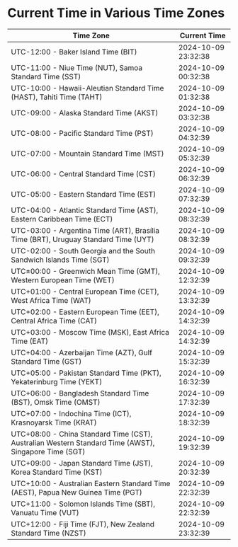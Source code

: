 # Current Time in Various Time Zones

| Time Zone | Current Time |
|-----------|--------------|
| UTC-12:00 - Baker Island Time (BIT) | 2024-10-09 23:32:38 |
| UTC-11:00 - Niue Time (NUT), Samoa Standard Time (SST) | 2024-10-09 00:32:38 |
| UTC-10:00 - Hawaii-Aleutian Standard Time (HAST), Tahiti Time (TAHT) | 2024-10-09 01:32:38 |
| UTC-09:00 - Alaska Standard Time (AKST) | 2024-10-09 03:32:38 |
| UTC-08:00 - Pacific Standard Time (PST) | 2024-10-09 04:32:39 |
| UTC-07:00 - Mountain Standard Time (MST) | 2024-10-09 05:32:39 |
| UTC-06:00 - Central Standard Time (CST) | 2024-10-09 06:32:39 |
| UTC-05:00 - Eastern Standard Time (EST) | 2024-10-09 07:32:39 |
| UTC-04:00 - Atlantic Standard Time (AST), Eastern Caribbean Time (ECT) | 2024-10-09 08:32:39 |
| UTC-03:00 - Argentina Time (ART), Brasília Time (BRT), Uruguay Standard Time (UYT) | 2024-10-09 08:32:39 |
| UTC-02:00 - South Georgia and the South Sandwich Islands Time (SGT) | 2024-10-09 09:32:39 |
| UTC±00:00 - Greenwich Mean Time (GMT), Western European Time (WET) | 2024-10-09 12:32:39 |
| UTC+01:00 - Central European Time (CET), West Africa Time (WAT) | 2024-10-09 13:32:39 |
| UTC+02:00 - Eastern European Time (EET), Central Africa Time (CAT) | 2024-10-09 14:32:39 |
| UTC+03:00 - Moscow Time (MSK), East Africa Time (EAT) | 2024-10-09 14:32:39 |
| UTC+04:00 - Azerbaijan Time (AZT), Gulf Standard Time (GST) | 2024-10-09 15:32:39 |
| UTC+05:00 - Pakistan Standard Time (PKT), Yekaterinburg Time (YEKT) | 2024-10-09 16:32:39 |
| UTC+06:00 - Bangladesh Standard Time (BST), Omsk Time (OMST) | 2024-10-09 17:32:39 |
| UTC+07:00 - Indochina Time (ICT), Krasnoyarsk Time (KRAT) | 2024-10-09 18:32:39 |
| UTC+08:00 - China Standard Time (CST), Australian Western Standard Time (AWST), Singapore Time (SGT) | 2024-10-09 19:32:39 |
| UTC+09:00 - Japan Standard Time (JST), Korea Standard Time (KST) | 2024-10-09 20:32:39 |
| UTC+10:00 - Australian Eastern Standard Time (AEST), Papua New Guinea Time (PGT) | 2024-10-09 22:32:39 |
| UTC+11:00 - Solomon Islands Time (SBT), Vanuatu Time (VUT) | 2024-10-09 22:32:39 |
| UTC+12:00 - Fiji Time (FJT), New Zealand Standard Time (NZST) | 2024-10-09 23:32:39 |
